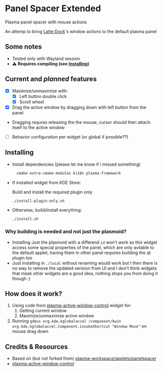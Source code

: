 # Panel Spacer Extended

Plasma panel spacer with mouse actions

An attemp to bring [Latte Dock](https://github.com/KDE/latte-dock)'s window actions to the default plasma panel

## Some notes

* Tested only with Wayland session
* ⚠️ **Requires compiling (see [Installing](#installing))**

## Current and *planned* features

* [x] Maximize/unmaximize with:
  * [x] Left button double click
  * [x] Scroll wheel
* [x] Drag the active window by dragging down with left button from the panel
* Dragging requres releasing the the mouse, cursor should then attach itself to the active window
* [ ] Behavior configuration per widget (or global if possible??)

## Installing

* Install dependencies (please let me know if i missed something)

  ```txt
    cmake extra-cmake-modules ki18n plasma-framework
  ```

* If installed widget from KDE Store:
  
  Build and install the required plugin only
  
  ```sh
  ./install-plugin-only.sh
  ```

* Otherwise, build/install everything:

  ```sh
  ./install.sh
  ```

### Why building is needed and not just the plasmoid?

* Installing Just the plasmoid with a differend `id` won't work as this widget access some special properties of the panel, which are only avilable to the default applet, having them in other panel requires building the qt plugin too
* Just installing in `./local` without renaming would work but I then there is no way to remove the updated verision from UI and I don't think widgets that mask other widgets are a good idea, nothing stops you from doing it though :)

## How does it work?

1. Using code from [plasma-active-window-control](https://invent.kde.org/plasma/plasma-active-window-control) widget for:
   1. Getting current window
   2. Maximize/unmaximize active window
2. Running `qdbus org.kde.kglobalaccel /component/kwin org.kde.kglobalaccel.Component.invokeShortcut "Window Move"` on mouse drag down

## Credits & Resources

* Based on (but not forked from) [plasma-workspace/applets/panelspacer](https://invent.kde.org/plasma/plasma-workspace/-/tree/master/applets/panelspacer)
* [plasma-active-window-control](https://invent.kde.org/plasma/plasma-active-window-control)
